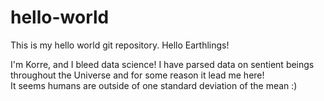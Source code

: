 # hello-world
This is my hello world git repository. 
Hello Earthlings!

I'm Korre, and I bleed data science!
I have parsed data on sentient beings throughout the Universe and for some reason it lead me here!  
It seems humans are outside of one standard deviation of the mean :)
